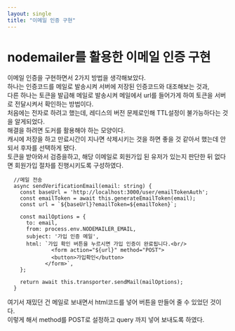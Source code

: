 ```yaml
---
layout: single
title: "이메일 인증 구현"
---
```


# nodemailer를 활용한 이메일 인증 구현

이메일 인증을 구현하면서 2가지 방법을 생각해보았다.  
하나는 인증코드를 메일로 발송시켜 서버에 저장된 인증코드와 대조해보는 것과,  
다른 하나는 토큰을 발급해 메일로 발송시켜 메일에서 url를 들어가게 하여 토큰을 서버로 전달시켜서 확인하는 방법이다.  
처음에는 전자로 하려고 했는데, 레디스의 버전 문제로인해 TTL설정이 불가능하다는 것을 알게되었다.  
해결을 하려면 도커를 활용해야 하는 모양이다.  
캐시에 저장을 하고 만료시간이 지나면 삭제시키는 것을 하면 좋을 것 같아서 했는데 안되서 후자를 선택하게 됐다.  
토큰을 받아와서 검증을하고, 해당 이메일로 회원가입 된 유저가 있는지 판단한 뒤 없다면 회원가입 절차를 진행시키도록 구성하였다.  

```
  //메일 전송
  async sendVerificationEmail(email: string) {
    const baseUrl = 'http://localhost:3000/user/emailTokenAuth';
    const emailToken = await this.generateEmailToken(email);
    const url = `${baseUrl}?emailToken=${emailToken}`;

    const mailOptions = {
      to: email,
      from: process.env.NODEMAILER_EMAIL,
      subject: '가입 인증 메일',
      html: `가입 확인 버튼을 누르시면 가입 인증이 완료됩니다.<br/>
              <form action="${url}" method="POST">
              <button>가입확인</button>
            </form>`,
    };

    return await this.transporter.sendMail(mailOptions);
  }
```

여기서 재밌던 건 메일로 보내면서 html코드를 넣어 버튼을 만들어 줄 수 있었던 것이다.  
이렇게 해서 method를 POST로 설정하고 query 까지 넣어 보내도록 하였다.  
